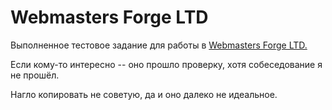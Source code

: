 # Webmasters Forge LTD
Выполненное тестовое задание для работы в [Webmasters Forge LTD.](http://webmasters-forge.net)

Если кому-то интересно -- оно прошло проверку, хотя собеседование я не прошёл.

Нагло копировать не советую, да и оно далеко не идеальное. 
